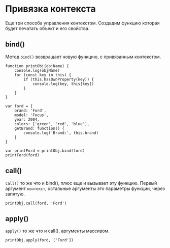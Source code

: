 # Привязка контекста
Еще три способа управления контекстом. Создадим функцию которая будет печатать объект и его свойства.

## bind()
Метод `bind()` возвращает новую функцию, с привязанным контекстом.

    function printObj(objName) {
        console.log(objName)
        for (const key in this) {
            if (this.hasOwnProperty(key)) {
                console.log(key, this[key])
            }
        }
    }

    var ford = {
        brand: 'Ford',
        model: 'Focus',
        year: 2004,
        colors: ['green', 'red', 'blue'],
        getBrand: function() {
            console.log('Brand:', this.brand)
        }
    }

    var printFord = printObj.bind(ford)
    printFord(ford)

## call()
`call()` то же что и bind(), плюс еще и вызывает эту функцию. Первый аргумент `контекст`, остальные аргументы это параметры функции, через запятую. 

    printObj.call(ford, 'Ford')

## apply()
`apply()` то же что и call(), аргументы массивом.

    printObj.apply(ford, ['Ford'])

